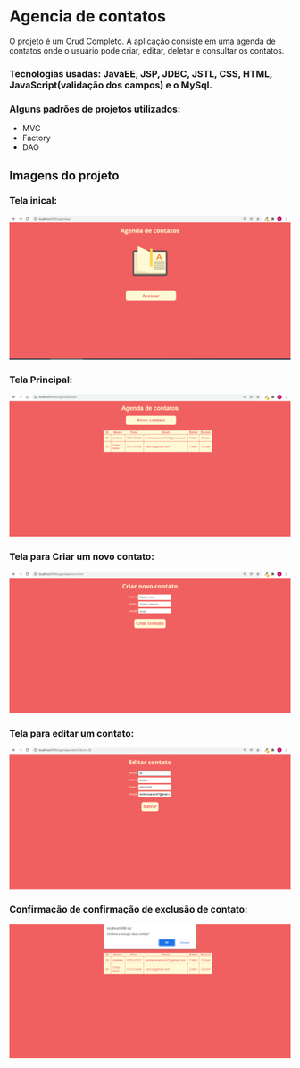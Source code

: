 # Agencia de contatos
 O projeto é um Crud Completo. A aplicação consiste em uma agenda de contatos onde o usuário pode criar, editar, deletar e consultar os contatos.
 ### Tecnologias usadas: JavaEE, JSP, JDBC, JSTL, CSS, HTML, JavaScript(validação dos campos) e o MySql.
 ### Alguns padrões de projetos utilizados: 
 - MVC
 - Factory
 - DAO
## Imagens do projeto
### Tela inical:
![Imagem inicial](https://github.com/Andrewsoares15/Java-Web/blob/master/imagens/tela1.png)

### Tela Principal:
![Imagem inicial](https://github.com/Andrewsoares15/Java-Web/blob/master/imagens/tela2.png)

### Tela para Criar um novo contato:
![Imagem inicial](https://github.com/Andrewsoares15/Java-Web/blob/master/imagens/tela3.png)

### Tela para editar um contato:
![Imagem inicial](https://github.com/Andrewsoares15/Java-Web/blob/master/imagens/tela4.png)

### Confirmação de confirmação de exclusão de contato:
![Imagem inicial](https://github.com/Andrewsoares15/Java-Web/blob/master/imagens/tela5.png)
